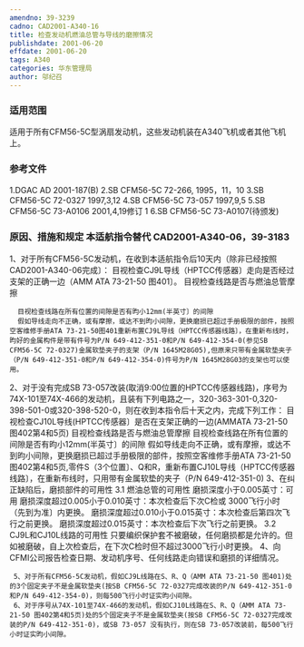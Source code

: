 ```yaml
---
amendno: 39-3239
cadno: CAD2001-A340-16
title: 检查发动机燃油总管与导线的磨擦情况
publishdate: 2001-06-20
effdate: 2001-06-20
tags: A340
categories: 华东管理局
author: 邬纪召
---
```


### 适用范围 
适用于所有CFM56-5C型涡扇发动机，这些发动机装在A340飞机或者其他飞机上。

<!--more-->
### 参考文件
1.DGAC AD 2001-187(B) 
2.SB
 CFM56-5C 72-266, 1995，11，10 3.SB CFM56-5C 72-0327 1997,3,12 4.SB CFM56-5C 73-057 1997,9,5 
5.SB
 CFM56-5C 73-A0106 2001,4,19修订 1 
6.SB
 CFM56-5C 73-A0107(待颁发)

### 原因、措施和规定 本适航指令替代 CAD2001-A340-06，39-3183 
1、对于所有CFM56-5C发动机，在收到本适航指令后10天内（除非已经按照CAD2001-A340-06完成〕：       目视检查CJ9L导线（HPTCC传感器〕走向是否经过支架的正确一边（AMM ATA 73-21-50 图401〕。       目视检查线路是否与燃油总管摩擦 
  
      目视检查线路在所有位置的间隙是否有昀小12mm(半英寸〕的间隙 
      假如导线走向不正确，或有摩擦，或达不到昀小间隙，更换磨损已超过手册极限的部件，按照空客维修手册ATA 73-21-50图401重新布置CJ9L导线（HPTCC传感器线路〕，在重新布线时，昀好的金属构件是带有件号为P/N 649-412-351-0和P/N 649-412-354-0(参见SB CFM56-5C 72-0327)金属软垫夹子的支架（P/N 1645M28G05),但原来只带有金属软垫夹子（P/N 649-412-351-0和P/N 649-412-354-0)件号为P/N 1645M28G03的支架也可以使用。 
2、对于没有完成SB 73-057改装(取消9:00位置的HPTCC传感器线路)，序号为74X-101至74X-466的发动机，且装有下列电路之一，320-363-301-0,320-398-501-0或320-398-520-0，则在收到本指令后十天之内，完成下列工作： 
      目视检查CJ10L导线(HPTCC传感器〕是否在支架正确的一边(AMMATA 73-21-50 图402第4和5页) 
      目视检查线路是否与燃油总管摩擦 
      目视检查线路在所有位置的间隙是否有昀小12mm(半英寸〕的间隙 
      假如导线走向不正确，或有摩擦，或达不到昀小间隙，更换磨损已超过手册极限的部件，按照空客维修手册ATA 73-21-50图402第4和5页,零件S（3个位置〕、Q和R，重新布置CJ10L导线（HPTCC传感器线路〕，在重新布线时，只用带有金属软垫的夹子（P/N 649-412-351-0) 
3、在纠正缺陷后，磨损部件的可用性 
3.1 燃油总管的可用性 磨损深度小于0.005英寸：可用           磨损深度超过0.005小于0.010英寸：本次检查后下次C检或
3000飞行小时（先到为准〕内更换。           磨损深度超过0.010小于0.015英寸：本次检查后第四次飞行之前更换。 磨损深度超过0.015英寸：本次检查后下次飞行之前更换。
 3.2 CJ9L和CJ10L线路的可用性 只要编织保护套不被磨破，任何磨损都是允许的。但如被磨破，自上次检查后，在下次C检时但不超过3000飞行小时更换。 
     4、向CFMI公司报告检查日期、发动机序号、任何线路走向错误和磨损的详细情况。 
  
     5、对于所有CFM56-5C发动机，假如CJ9L线路在S、R、Q（AMM ATA 73-21-50 图401)处的3个固定夹子不是金属软垫夹(按SB CFM56-5C 72-0327完成改装的P/N 649-412-351-0和P/N 649-412-354-0)，则每500飞行小时证实昀小间隙。 
     6、对于序号从74X-101至74X-466的发动机，假如CJ10L线路在S、R、Q（AMM ATA 73-21-50 图402第4和5页)处的5个固定夹子不是金属软垫夹(按SB CFM56-5C 72-0327完成改装的P/N 649-412-351-0)，或SB 73-057 没有执行，则在SB 73-057改装前，每500飞行小时证实昀小间隙。
